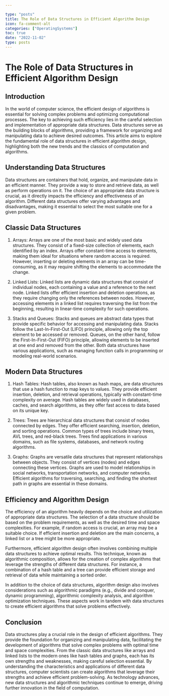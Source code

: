 ```yaml
---

type: "posts"
title: The Role of Data Structures in Efficient Algorithm Design
icon: fa-comment-alt
categories: ["OperatingSystems"]
toc: true
date: "2022-11-02"
type: posts
---
```





# The Role of Data Structures in Efficient Algorithm Design

## Introduction

In the world of computer science, the efficient design of algorithms is essential for solving complex problems and optimizing computational processes. The key to achieving such efficiency lies in the careful selection and implementation of appropriate data structures. Data structures serve as the building blocks of algorithms, providing a framework for organizing and manipulating data to achieve desired outcomes. This article aims to explore the fundamental role of data structures in efficient algorithm design, highlighting both the new trends and the classics of computation and algorithms.

## Understanding Data Structures

Data structures are containers that hold, organize, and manipulate data in an efficient manner. They provide a way to store and retrieve data, as well as perform operations on it. The choice of an appropriate data structure is crucial, as it directly impacts the efficiency and effectiveness of an algorithm. Different data structures offer varying advantages and disadvantages, making it essential to select the most suitable one for a given problem.

## Classic Data Structures

1. Arrays: Arrays are one of the most basic and widely used data structures. They consist of a fixed-size collection of elements, each identified by an index. Arrays offer constant-time access to elements, making them ideal for situations where random access is required. However, inserting or deleting elements in an array can be time-consuming, as it may require shifting the elements to accommodate the change.

2. Linked Lists: Linked lists are dynamic data structures that consist of individual nodes, each containing a value and a reference to the next node. Linked lists offer efficient insertion and deletion operations, as they require changing only the references between nodes. However, accessing elements in a linked list requires traversing the list from the beginning, resulting in linear-time complexity for such operations.

3. Stacks and Queues: Stacks and queues are abstract data types that provide specific behavior for accessing and manipulating data. Stacks follow the Last-In-First-Out (LIFO) principle, allowing only the top element to be accessed or removed. Queues, on the other hand, follow the First-In-First-Out (FIFO) principle, allowing elements to be inserted at one end and removed from the other. Both data structures have various applications, such as managing function calls in programming or modeling real-world scenarios.

## Modern Data Structures

1. Hash Tables: Hash tables, also known as hash maps, are data structures that use a hash function to map keys to values. They provide efficient insertion, deletion, and retrieval operations, typically with constant-time complexity on average. Hash tables are widely used in databases, caches, and search algorithms, as they offer fast access to data based on its unique key.

2. Trees: Trees are hierarchical data structures that consist of nodes connected by edges. They offer efficient searching, insertion, deletion, and sorting operations. Common types of trees include binary trees, AVL trees, and red-black trees. Trees find applications in various domains, such as file systems, databases, and network routing algorithms.

3. Graphs: Graphs are versatile data structures that represent relationships between objects. They consist of vertices (nodes) and edges connecting these vertices. Graphs are used to model relationships in social networks, transportation networks, and computer networks. Efficient algorithms for traversing, searching, and finding the shortest path in graphs are essential in these domains.

## Efficiency and Algorithm Design

The efficiency of an algorithm heavily depends on the choice and utilization of appropriate data structures. The selection of a data structure should be based on the problem requirements, as well as the desired time and space complexities. For example, if random access is crucial, an array may be a suitable choice. If efficient insertion and deletion are the main concerns, a linked list or a tree might be more appropriate.

Furthermore, efficient algorithm design often involves combining multiple data structures to achieve optimal results. This technique, known as algorithmic composition, allows for the creation of complex algorithms that leverage the strengths of different data structures. For instance, a combination of a hash table and a tree can provide efficient storage and retrieval of data while maintaining a sorted order.

In addition to the choice of data structures, algorithm design also involves considerations such as algorithmic paradigms (e.g., divide and conquer, dynamic programming), algorithmic complexity analysis, and algorithm optimization techniques. These aspects work in tandem with data structures to create efficient algorithms that solve problems effectively.

## Conclusion

Data structures play a crucial role in the design of efficient algorithms. They provide the foundation for organizing and manipulating data, facilitating the development of algorithms that solve complex problems with optimal time and space complexities. From the classic data structures like arrays and linked lists to the modern ones like hash tables and graphs, each has its own strengths and weaknesses, making careful selection essential. By understanding the characteristics and applications of different data structures, computer scientists can create algorithms that leverage their strengths and achieve efficient problem-solving. As technology advances, new data structures and algorithmic techniques continue to emerge, driving further innovation in the field of computation.